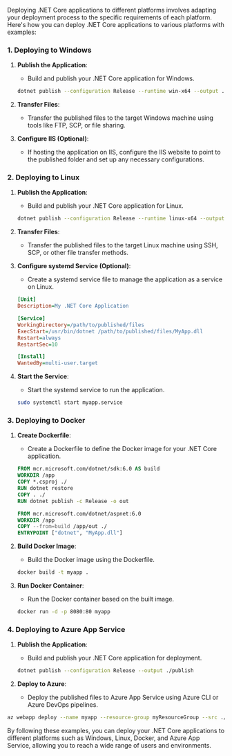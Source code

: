 Deploying .NET Core applications to different platforms involves adapting your deployment process to the specific requirements of each platform. Here's how you can deploy .NET Core applications to various platforms with examples:

### 1. Deploying to Windows

1. **Publish the Application**: 
   - Build and publish your .NET Core application for Windows.
   ```bash
   dotnet publish --configuration Release --runtime win-x64 --output ./publish
   ```

2. **Transfer Files**: 
   - Transfer the published files to the target Windows machine using tools like FTP, SCP, or file sharing.

3. **Configure IIS (Optional)**: 
   - If hosting the application on IIS, configure the IIS website to point to the published folder and set up any necessary configurations.

### 2. Deploying to Linux

1. **Publish the Application**: 
   - Build and publish your .NET Core application for Linux.
   ```bash
   dotnet publish --configuration Release --runtime linux-x64 --output ./publish
   ```

2. **Transfer Files**: 
   - Transfer the published files to the target Linux machine using SSH, SCP, or other file transfer methods.

3. **Configure systemd Service (Optional)**: 
   - Create a systemd service file to manage the application as a service on Linux.
   ```ini
   [Unit]
   Description=My .NET Core Application

   [Service]
   WorkingDirectory=/path/to/published/files
   ExecStart=/usr/bin/dotnet /path/to/published/files/MyApp.dll
   Restart=always
   RestartSec=10

   [Install]
   WantedBy=multi-user.target
   ```

4. **Start the Service**: 
   - Start the systemd service to run the application.
   ```bash
   sudo systemctl start myapp.service
   ```

### 3. Deploying to Docker

1. **Create Dockerfile**: 
   - Create a Dockerfile to define the Docker image for your .NET Core application.
   ```dockerfile
   FROM mcr.microsoft.com/dotnet/sdk:6.0 AS build
   WORKDIR /app
   COPY *.csproj ./
   RUN dotnet restore
   COPY . ./
   RUN dotnet publish -c Release -o out

   FROM mcr.microsoft.com/dotnet/aspnet:6.0
   WORKDIR /app
   COPY --from=build /app/out ./
   ENTRYPOINT ["dotnet", "MyApp.dll"]
   ```

2. **Build Docker Image**: 
   - Build the Docker image using the Dockerfile.
   ```bash
   docker build -t myapp .
   ```

3. **Run Docker Container**: 
   - Run the Docker container based on the built image.
   ```bash
   docker run -d -p 8080:80 myapp
   ```

### 4. Deploying to Azure App Service

1. **Publish the Application**: 
   - Build and publish your .NET Core application for deployment.
   ```bash
   dotnet publish --configuration Release --output ./publish
   ```

2. **Deploy to Azure**: 
   - Deploy the published files to Azure App Service using Azure CLI or Azure DevOps pipelines.

```bash
az webapp deploy --name myapp --resource-group myResourceGroup --src ./publish
```

By following these examples, you can deploy your .NET Core applications to different platforms such as Windows, Linux, Docker, and Azure App Service, allowing you to reach a wide range of users and environments.